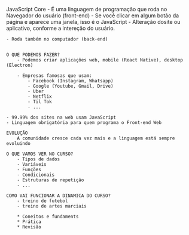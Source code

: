 JavaScript Core
    - É uma linguagem de programação que roda no Navegador do usuário (front-end)
        - Se você clicar em algum botão da página e aparece uma janela, isso é o JavaScript
        - Alteração dosite ou aplicativo, conforme a intereção do usuário.
    
    - Roda também no computador (back-end)


    O QUE PODEMOS FAZER?
        - Podemos criar aplicações web, mobile (React Native), desktop (Electron)

        - Empresas famosas que usam:
            - Facebook (Instagram, Whatsapp)
            - Google (Youtube, Gmail, Drive)
            - Uber
            - Netflix
            - Til Tok
            - ...

    - 99.99% dos sites na web usam JavaScript
    - Linguagem obrigatória para quem programa o Front-end Web

    EVOLUÇÃO
        A comunidade cresce cada vez mais e a linguagem está sempre evoluindo

    O QUE VAMOS VER NO CURSO?
        - Tipos de dados
        - Variáveis
        - Funções
        - Condicionais
        - Estruturas de repetição
        - ...

    COMO VAI FUNCIONAR A DINAMICA DO CURSO?
        - treino de futebol
        - treino de artes marciais

        * Coneitos e fundaments
        * Prática
        * Revisão

